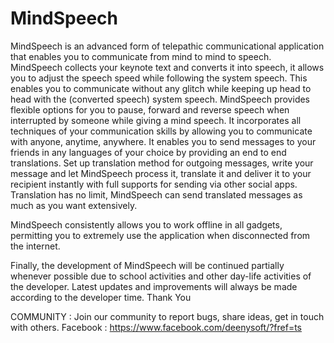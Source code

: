 # MindSpeech

  MindSpeech is an advanced form of telepathic communicational application that enables you to communicate from mind to mind to speech. MindSpeech collects your keynote text and converts it into speech, it allows you to adjust the speech speed while following the system speech. This enables you to communicate without any glitch while keeping up head to head with the (converted speech) system speech.
  MindSpeech provides flexible options for you to pause, forward and reverse speech when interrupted by someone while giving a mind speech. It incorporates all techniques of your communication skills by allowing you to communicate with anyone, anytime, anywhere. It enables you to send messages to your friends in any languages of your choice by providing an end to end translations. Set up translation method for outgoing messages, write your message and let MindSpeech process it, translate it and deliver it to your recipient instantly with full supports for sending via other social apps. Translation has no limit, MindSpeech can send translated messages as much as you want extensively.

  MindSpeech consistently allows you to work offline in all gadgets, permitting you to extremely use the application when disconnected from the internet.

  Finally, the development of MindSpeech will be continued partially whenever possible due to school activities and other day-life activities of the developer. Latest updates and improvements will always be made according to the developer time. Thank You

COMMUNITY : Join our community to report bugs, share ideas, get in touch with others.
Facebook : https://www.facebook.com/deenysoft/?fref=ts

